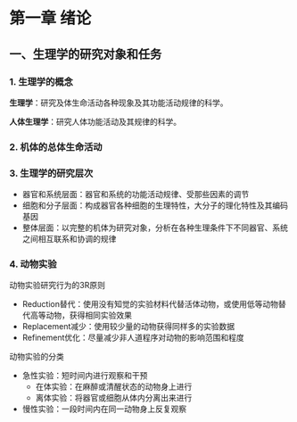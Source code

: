 # 第一章 绪论

## 一、生理学的研究对象和任务

### 1. 生理学的概念

**生理学**：研究及体生命活动各种现象及其功能活动规律的科学。

**人体生理学**：研究人体功能活动及其规律的科学。

### 2. 机体的总体生命活动



### 3. 生理学的研究层次

* 器官和系统层面：器官和系统的功能活动规律、受那些因素的调节
* 细胞和分子层面：构成器官各种细胞的生理特性，大分子的理化特性及其编码基因
* 整体层面：以完整的机体为研究对象，分析在各种生理条件下不同器官、系统之间相互联系和协调的规律

### 4. 动物实验

动物实验研究行为的3R原则

* Reduction替代：使用没有知觉的实验材料代替活体动物，或使用低等动物替代高等动物，获得相同实验效果
* Replacement减少：使用较少量的动物获得同样多的实验数据
* Refinement优化：尽量减少非人道程序对动物的影响范围和程度

动物实验的分类

* 急性实验：短时间内进行观察和干预
  * 在体实验：在麻醉或清醒状态的动物身上进行
  * 离体实验：将器官或细胞从体内分离出来进行
* 慢性实验：一段时间内在同一动物身上反复观察

### 

